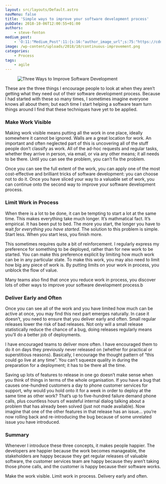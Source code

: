 ```yaml
---
layout: src/layouts/Default.astro
navMenu: false
title: 'Simple ways to improve your software development process'
pubDate: 2018-10-06T12:00:55+01:00
authors:
    - steve-fenton
medium_post:
    - 'O:11:"Medium_Post":11:{s:16:"author_image_url";s:75:"https://cdn-images-1.medium.com/fit/c/400/400/1*eXkhfEuF41g5W_xnc_ydLA.jpeg";s:10:"author_url";s:38:"https://medium.com/@steve.fenton.co.uk";s:11:"byline_name";N;s:12:"byline_email";N;s:10:"cross_link";s:3:"yes";s:2:"id";s:12:"8cf92d1134c5";s:21:"follower_notification";s:3:"yes";s:7:"license";s:19:"all-rights-reserved";s:14:"publication_id";s:2:"-1";s:6:"status";s:5:"draft";s:3:"url";s:51:"https://medium.com/@steve.fenton.co.uk/8cf92d1134c5";}'
image: /wp-content/uploads/2018/10/continuous-improvement.png
categories:
    - Process
tags:
    - agile
---
```


<figure class="wp-block-image">

![Three Ways to Improve Software Development](/img/2018/10/continuous-improvement.png)</figure>These are the three things I encourage people to look at when they aren’t getting what they need out of their software development process. Because I had started with these so many times, I sometimes imagine everyone knows all about them; but each time I start helping a software team turn things around I find that these techniques have yet to be applied.

### Make Work Visible

Making work visible means putting all the work in one place, ideally somewhere it cannot be ignored. Walls are a great location for work. An important and often neglected part of this is uncovering all of the stuff people don’t classify as work. All of the ad-hoc requests and regular tasks, whether they arrive in person, via email, or via any other means; it all needs to be there. Until you can see the problem, you can’t fix the problem.

Once you can see the full extent of the work, you can apply one of the most cost-effective and brilliant tricks of software development: you can choose not to do it. Once you have sliced your way to a valuable set of work, you can continue onto the second way to improve your software development process.

### Limit Work in Process

When there is a lot to be done, it can be tempting to start a lot at the same time. This makes everything take much longer. It’s mathmatical fact. It’s empirical. It has been put to bed. The more you start, the longer you have to wait *for everything you have started*. The solution to this problem is simple. Start less. When you start less, you finish more.

This sometimes requires quite a bit of reinforcement. I regularly express my preference for something to be deployed, rather than for new work to be started. You can make this preference explicit by limiting how much work can be in any particular state. To make this work, you may also need to limit how big any piece of work is. By putting limits on your work in process, you unblock the flow of value.

Many teams also find that once you reduce work in process, you discover lots of other ways to improve your software development process.b

### Deliver Early and Often

Once you can see all of the work and you have limited how much can be active at once, you may find this next part emerges naturally. In case it doesn’t, you need to ensure that you deliver early and often. Small regular releases lower the risk of bad releases. Not only will a small release statistically reduce the chance of a bug, doing releases regularly means you’ll do a better job of deployments.

I have encouraged teams to deliver more often. I have encouraged them to do it on days they previously never released on (whether for practical or superstitious reasons). Basically, I encourage the thought pattern of “this could go live at any time”. You can’t squeeze quality in during the preparation for a deployment; it has to be there all the time.

Saving up lots of features to release in one go doesn’t make sense when you think of things in terms of the whole organisation. If you have a bug that causes one-hundred customers a day to phone customer services for support, why would you hold onto it for a week in order to deploy at the same time as other work? That’s up to five-hundred failure demand phone calls, plus countless hours of wasteful internal dialog talking about a problem that has already been solved (just not made available). Now imagine that one of the other features in that release has an issue… you’re now rolling back and re-introducing the bug because of some unrelated issue you have introduced.

### Summary

Whenever I introduce these three concepts, it makes people happier. The developers are happier because the work becomes manageable, the stakeholders are happy because they get regular releases of valuable software, the customer services team are happy because they aren’t taking those phone calls, and the customer is happy because their software works.

Make the work visible. Limit work in process. Delivery early and often.